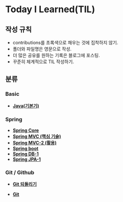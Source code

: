 # Today I Learned(TIL)

## 작성 규칙
- contributions를 초록색으로 채우는 것에 집착하지 않기.
- 폴더와 파일명은 영문으로 작성.
- 더 많은 공유를 원하는 기록은 블로그에 포스팅.
- 꾸준히 체계적으로 TIL 작성하기. 

## 분류

### Basic

- [**Java(기본기)**](https://github.com/YeongJae0114/TIL/blob/main/Java-basic/README.md)



### Spring
- [**Spring Core**](https://github.com/YeongJae0114/TIL/blob/main/Spring-Core/README.md)
- [**Spring MVC (핵심 기술)**](https://github.com/YeongJae0114/TIL/blob/main/Spring-MVC/README.md)
- [**Spring MVC-2 (활용)**](https://github.com/YeongJae0114/TIL/blob/main/Spring-MVC-2/README.md)
- [**Spring boot**](https://github.com/YeongJae0114/TIL/blob/main/Spring-boot/README.md)
- [**Spring DB-1**](https://github.com/YeongJae0114/TIL/blob/main/Spring-DB-1/README.md)
- [**Spring JPA-1**](https://github.com/YeongJae0114/TIL/blob/main/Spirng-Jpa-1/README.md)


### Git / Github

- [**Git 되돌리기**](https://github.com/YeongJae0114/TIL/blob/main/Spring-boot/README.md)


- [**Git**](https://github.com/YeongJae0114/TIL/blob/main/Spring-boot/README.md)

